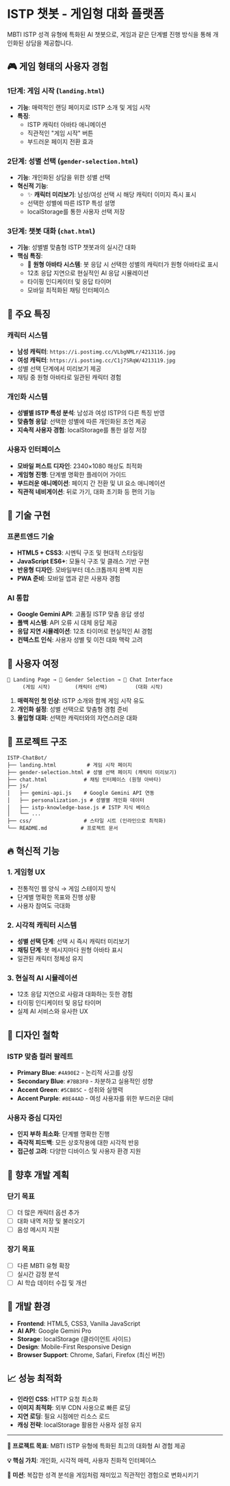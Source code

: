# ISTP 챗봇 - 게임형 대화 플랫폼

MBTI ISTP 성격 유형에 특화된 AI 챗봇으로, 게임과 같은 단계별 진행 방식을 통해 개인화된 상담을 제공합니다.

## 🎮 게임 형태의 사용자 경험

### 1단계: 게임 시작 (`landing.html`)
- **기능**: 매력적인 랜딩 페이지로 ISTP 소개 및 게임 시작
- **특징**: 
  - ISTP 캐릭터 아바타 애니메이션
  - 직관적인 "게임 시작" 버튼
  - 부드러운 페이지 전환 효과

### 2단계: 성별 선택 (`gender-selection.html`)
- **기능**: 개인화된 상담을 위한 성별 선택
- **혁신적 기능**:
  - ✨ **캐릭터 미리보기**: 남성/여성 선택 시 해당 캐릭터 이미지 즉시 표시
  - 선택한 성별에 따른 ISTP 특성 설명
  - localStorage를 통한 사용자 선택 저장

### 3단계: 챗봇 대화 (`chat.html`)
- **기능**: 성별별 맞춤형 ISTP 챗봇과의 실시간 대화
- **핵심 특징**:
  - 🔵 **원형 아바타 시스템**: 봇 응답 시 선택한 성별의 캐릭터가 원형 아바타로 표시
  - 12초 응답 지연으로 현실적인 AI 응답 시뮬레이션
  - 타이핑 인디케이터 및 응답 타이머
  - 모바일 최적화된 채팅 인터페이스

## 🚀 주요 특징

### 캐릭터 시스템
- **남성 캐릭터**: `https://i.postimg.cc/VLbgNMLr/4213116.jpg`
- **여성 캐릭터**: `https://i.postimg.cc/C1j7SRqW/4213119.jpg`
- 성별 선택 단계에서 미리보기 제공
- 채팅 중 원형 아바타로 일관된 캐릭터 경험

### 개인화 시스템
- **성별별 ISTP 특성 분석**: 남성과 여성 ISTP의 다른 특징 반영
- **맞춤형 응답**: 선택한 성별에 따른 개인화된 조언 제공
- **지속적 사용자 경험**: localStorage를 통한 설정 저장

### 사용자 인터페이스
- **모바일 퍼스트 디자인**: 2340×1080 해상도 최적화
- **게임형 진행**: 단계별 명확한 플레이어 가이드
- **부드러운 애니메이션**: 페이지 간 전환 및 UI 요소 애니메이션
- **직관적 네비게이션**: 뒤로 가기, 대화 초기화 등 편의 기능

## 📱 기술 구현

### 프론트엔드 기술
- **HTML5 + CSS3**: 시멘틱 구조 및 현대적 스타일링
- **JavaScript ES6+**: 모듈식 구조 및 클래스 기반 구현
- **반응형 디자인**: 모바일부터 데스크톱까지 완벽 지원
- **PWA 준비**: 모바일 앱과 같은 사용자 경험

### AI 통합
- **Google Gemini API**: 고품질 ISTP 맞춤 응답 생성
- **폴백 시스템**: API 오류 시 대체 응답 제공
- **응답 지연 시뮬레이션**: 12초 타이머로 현실적인 AI 경험
- **컨텍스트 인식**: 사용자 성별 및 이전 대화 맥락 고려

## 🎯 사용자 여정

```
🏁 Landing Page → 👤 Gender Selection → 💬 Chat Interface
     (게임 시작)        (캐릭터 선택)         (대화 시작)
```

1. **매력적인 첫 인상**: ISTP 소개와 함께 게임 시작 유도
2. **개인화 설정**: 성별 선택으로 맞춤형 경험 준비
3. **몰입형 대화**: 선택한 캐릭터와의 자연스러운 대화

## 📂 프로젝트 구조

```
ISTP-ChatBot/
├── landing.html          # 게임 시작 페이지
├── gender-selection.html # 성별 선택 페이지 (캐릭터 미리보기)
├── chat.html            # 채팅 인터페이스 (원형 아바타)
├── js/
│   ├── gemini-api.js    # Google Gemini API 연동
│   ├── personalization.js # 성별별 개인화 데이터
│   ├── istp-knowledge-base.js # ISTP 지식 베이스
│   └── ...
├── css/                 # 스타일 시트 (인라인으로 최적화)
└── README.md           # 프로젝트 문서
```

## 🔥 혁신적 기능

### 1. 게임형 UX
- 전통적인 웹 양식 → 게임 스테이지 방식
- 단계별 명확한 목표와 진행 상황
- 사용자 참여도 극대화

### 2. 시각적 캐릭터 시스템
- **성별 선택 단계**: 선택 시 즉시 캐릭터 미리보기
- **채팅 단계**: 봇 메시지마다 원형 아바타 표시
- 일관된 캐릭터 정체성 유지

### 3. 현실적 AI 시뮬레이션
- 12초 응답 지연으로 사람과 대화하는 듯한 경험
- 타이핑 인디케이터 및 응답 타이머
- 실제 AI 서비스와 유사한 UX

## 🎨 디자인 철학

### ISTP 맞춤 컬러 팔레트
- **Primary Blue**: `#4A90E2` - 논리적 사고를 상징
- **Secondary Blue**: `#7BB3F0` - 차분하고 실용적인 성향
- **Accent Green**: `#5CB85C` - 성취와 실행력
- **Accent Purple**: `#8E44AD` - 여성 사용자를 위한 부드러운 대비

### 사용자 중심 디자인
- **인지 부하 최소화**: 단계별 명확한 진행
- **즉각적 피드백**: 모든 상호작용에 대한 시각적 반응
- **접근성 고려**: 다양한 디바이스 및 사용자 환경 지원

## 🚧 향후 개발 계획

### 단기 목표
- [ ] 더 많은 캐릭터 옵션 추가
- [ ] 대화 내역 저장 및 불러오기
- [ ] 음성 메시지 지원

### 장기 목표
- [ ] 다른 MBTI 유형 확장
- [ ] 실시간 감정 분석
- [ ] AI 학습 데이터 수집 및 개선

## 🔧 개발 환경

- **Frontend**: HTML5, CSS3, Vanilla JavaScript
- **AI API**: Google Gemini Pro
- **Storage**: localStorage (클라이언트 사이드)
- **Design**: Mobile-First Responsive Design
- **Browser Support**: Chrome, Safari, Firefox (최신 버전)

## 📈 성능 최적화

- **인라인 CSS**: HTTP 요청 최소화
- **이미지 최적화**: 외부 CDN 사용으로 빠른 로딩
- **지연 로딩**: 필요 시점에만 리소스 로드
- **캐싱 전략**: localStorage 활용한 사용자 설정 유지

---

**🎯 프로젝트 목표**: MBTI ISTP 유형에 특화된 최고의 대화형 AI 경험 제공

**💡 핵심 가치**: 개인화, 시각적 매력, 사용자 친화적 인터페이스

**🚀 미션**: 복잡한 성격 분석을 게임처럼 재미있고 직관적인 경험으로 변화시키기